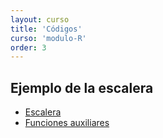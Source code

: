 ```yaml
---
layout: curso
title: 'Códigos'
curso: 'modulo-R'
order: 3
---
```


## Ejemplo de la escalera
 - [Escalera](./codigos/escalera1.R)
 - [Funciones auxiliares](./codigos/funciones.R)
